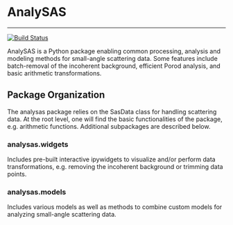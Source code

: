 # AnalySAS
------
[![Build Status](https://travis-ci.com/pozzo-reseach-group/AnalySAS.svg?branch=master)](https://travis-ci.com/pozzo-research-group/AnalySAS)

AnalySAS is a Python package enabling common processing, analysis and modeling methods for small-angle scattering data. Some features include batch-removal of the incoherent background, efficient Porod analysis, and basic arithmetic transformations.

## Package Organization

The analysas package relies on the SasData class for handling scattering data. At the root level, one will find the basic functionalities of the package, e.g. arithmetic functions. Additional subpackages are described below.

### analysas.widgets

Includes pre-built interactive ipywidgets to visualize and/or perform data transformations, e.g. removing the incoherent background or trimming data points.

### analysas.models

Includes various models as well as methods to combine custom models for analyzing small-angle scattering data.
